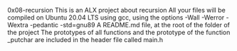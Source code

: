 0x08-recursion
This is an ALX project about recursion
All your files will be compiled on Ubuntu 20.04 LTS using gcc, using
the options -Wall -Werror -Wextra -pedantic -std=gnu89
A README.md file, at the root of the folder of the project
The prototypes of all functions and the prototype of the function _putchar are
included in the header file called main.h
